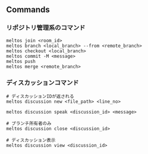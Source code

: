 ## Commands


### リポジトリ管理系のコマンド
```shell
meltos join <room_id>
meltos branch <local_branch> --from <remote_branch>
meltos checkout <local_branch>
meltos commit -M <message>
meltos push
meltos merge <remote_branch>
```

### ディスカッションコマンド
```shell
# ディスカッションIDが返される
meltos discussion new <file_path> <line_no>

meltos discussion speak <discussion_id> <message>

# ブランチ所有者のみ
meltos discussion close <discussion_id>

# ディスカッション表示
meltos discussion view <discussion_id>
```